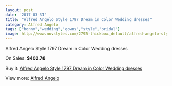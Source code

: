 ```yaml
---
layout: post
date: '2017-03-31'
title: "Alfred Angelo Style 1797 Dream in Color Wedding dresses"
category: Alfred Angelo
tags: ["bonny","wedding","gowns","style","bridal"]
image: http://www.novstyles.com/2795-thickbox_default/alfred-angelo-style-1797-dream-in-color-wedding-dresses.jpg
---
```

Alfred Angelo Style 1797 Dream in Color Wedding dresses

On Sales: **$402.78**
<a href="https://www.novstyles.com/en/alfred-angelo/1591-alfred-angelo-style-1797-dream-in-color-wedding-dresses.html"><amp-img layout="responsive" width="600" height="600" src="//www.novstyles.com/2795-thickbox_default/alfred-angelo-style-1797-dream-in-color-wedding-dresses.jpg" alt="Alfred Angelo Style 1797 Dream in Color Wedding dresses 0" /></a>
<a href="https://www.novstyles.com/en/alfred-angelo/1591-alfred-angelo-style-1797-dream-in-color-wedding-dresses.html"><amp-img layout="responsive" width="600" height="600" src="//www.novstyles.com/2796-thickbox_default/alfred-angelo-style-1797-dream-in-color-wedding-dresses.jpg" alt="Alfred Angelo Style 1797 Dream in Color Wedding dresses 1" /></a>

Buy it: [Alfred Angelo Style 1797 Dream in Color Wedding dresses](https://www.novstyles.com/en/alfred-angelo/1591-alfred-angelo-style-1797-dream-in-color-wedding-dresses.html "Alfred Angelo Style 1797 Dream in Color Wedding dresses")

View more: [Alfred Angelo](https://www.novstyles.com/en/10-alfred-angelo "Alfred Angelo")